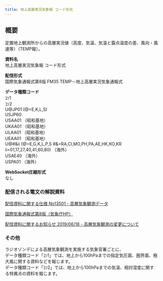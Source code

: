 ```yaml
---
title: 地上高層実況気象報 コード形式
---
```


## 概要
定置地上観測所からの高層実況値（高度、気温、気温と露点温度の差、風向・風速等）（TEMP報）。

**資料名** <br/>
地上高層実況気象報 コード形式
 
**配信形式** <br/>
国際気象通報式第8版 FM35 TEMP－地上高層実況気象通報式

**データ種類コード** <br/>
ｺｿ1 <br/>
ｺｿ2 <br/>
U@JP01 (@=E,K,L,S) <br/>
USJP60 <br/>
USAA01 （昭和基地） <br/>
UKAA01 （昭和基地） <br/>
ULAA01 （昭和基地） <br/>
UEAA01 （昭和基地） <br/>
U@#&ii (@=E,G,K,L,P,S #&=RA,CI,MO,PH,PA,AE,HK,KO,KR ii=01,17,27,40,41,60,80)  （海外） <br/>
USAE40 （海外） <br/>
USPA01 （海外）


**WebSocket圧縮形式** <br/>
なし

### 配信される電文の解説資料
[配信資料に関する仕様 No13501 - 高層気象観測データ](https://www.data.jma.go.jp/suishin/shiyou/pdf/no13501)


[国際気象通報式第8版（気象庁HP）](https://www.jma.go.jp/jma/kishou/books/tsuhoshiki/tsuhoshiki.html)


[配信資料に関するお知らせ 2019/06/18 - 高層気象観測の変更について](https://dmdata.jp/docs/jma/notice/20190618a.pdf)


### その他
ラジオゾンデによる高層気象観測を実施する気象官署ごとに、<br/>
データ種類コード「ｺｿ1」では、地上から100hPaまでの指定気圧面、圏界面、極大風に関する資料などを報じます。<br/>
データ種類コード「ｺｿ2」では、地上から100hPaまでの気温、相対湿度に関する特異点の資料を報じます。
